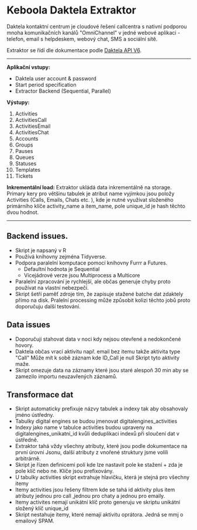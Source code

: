 # Keboola Daktela Extraktor

Daktela kontaktní centrum je cloudové řešení callcentra s nativní podporou mnoha komunikačních kanálů "OmniChannel" v jedné webové aplikaci - telefon, email s helpdeskem, webový chat, SMS a sociální sítě.

Extraktor se řídí  dle dokumentace podle [Daktela API V6](https://www.daktela.com/api/v6/). 
________________________________________________________________________________________

**Aplikační vstupy:**

- Daktela user account & password
- Start period specification
- Extractor Backend (Sequential, Parallel)

**Výstupy:**

1. Activities
2. ActivitiesCall
3. ActivitiesEmail
4. ActivitiesChat
5. Accounts
6. Groups
7. Pauses
8. Queues
9. Statuses
10. Templates
11. Tickets

**Inkrementální load:**
Extraktor ukládá data inkrementálně na storage. 
Primary kery pro většinu tabulek je atribut name vyjímkou jsou položy Activities (Calls, Emails, Chats etc. ), kde je nutné využívat složeného primárního klíče activity_name a item_name, pole unique_id je hash těchto dvou hodnot. 
________________________________________________________________________________________
## Backend issues.
* Skript je napsaný v R 
* Používá knihovny zejména Tidyverse. 
* Podpora paralelní komputace pomocí knihovny Furrr a Futures. 
  - Defaultní hodnota je Sequential 
  - Vícejádrové verze jsou Multiprocess a  Multicore
* Paralelní zpracování je rychlejší, ale občas generuje chyby proto používat na vlastní nebezpečí. 
* Skript šetří paměť zdroje tím, že zapisuje stažené batche dat zdaktely přímo na disk. Pralelní processing může způsobit kolizi těchto jobů  proto doporučuju další testování. 

## Data issues
* Doporučuji stahovat data v noci kdy nejsou otevřené a nedokončené hovory. 
* Daktela občas vrací aktivitu např. email bez itemu takže aktivita type "Call" Může mít k sobě záznam kde ID_Call je null Skript tyto aktivity maže. 
* Skript omezuje data na záznamy které jsou staré alespoň 30 min aby se zamezilo importu neuzavřených záznamů.

## Transformace dat
* Skript automaticky prefixuje názvy tabulek a indexy tak aby obsahovaly jméno ústředny.
* Tabulky digital engines se budou jmenovat digitalengines_activities
* Indexy jako name v tabulce activities budou upraveny na digitalengines_unikatní_id kvůli deduplikaci indexů při sloučení dat v ústředně. 
* Extraktor tahá vždy všechny atributy, které jsou podle dokumentace na první úrovni Jsonu, další atributy z vnořené struktury jsme volili arbitrárně. 
* Skript je řízen definicemi polí kde lze nastavit pole ke stažení + zda je pole klíč nebo ne. Klíče jsou prefixovány. 
* U tabulky activities skript extrahuje hlavičku, která je stejná pro všechny itemy
* Itemy activities jsou řešeny filtrem kde se tahá id aktivity plus item atributy jednou pro call ,jednou pro chaty a jednou pro emaily. 
* Itemy activites nemají unikátní klíč proto generuju ve skriptu unikátní složený klíč unique_id
* Skript nestahuje itemy, které nemají aktivitu oprátora. Jedná se mmj o emailový SPAM. 

